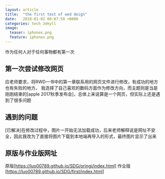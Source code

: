 ```yaml
---
layout: article
title:  "the first test of wed deign"
date:   2018-01-02 08:07:50 +0800
categories: tech Jekyll
image:
  teaser: iphonex.png
  feature: iphonex.png
---
```

作为任何人对于任何事物都有第一次

## 第一次尝试修改网页

应老师要求，将RWD一书中的第一章联系用的网页文件进行修改，有成功的地方也有失败的地方。
我选择了自己喜欢的数码方面作为修改方向，而主题则是当是刚刚结束的[apple 2017秋季发布会]，总体上来说算是一个网页，但实际上还是遇到了很多问题

## 遇到的问题

[已解决]在修改过程中，图片一开始无法加载成功，后来老师解释说是网址不安全，因此我改为了直接将图片下载到本地端再导入的形式，最终图片显示了出来

## 原版与作业版网址

原版[https://luo00789.github.io/SDG/oringi/index.html]
作业版[https://luo00789.github.io/SDG/first/index.html]
